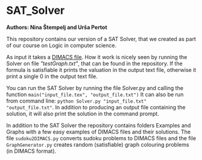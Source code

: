 # SAT_Solver
**Authors: Nina Štempelj and Urša Pertot**

This repository contains our version of a SAT Solver, that we created as part of our course on Logic in computer science.

As input it takes a [DIMACS file](http://people.sc.fsu.edu/~jburkardt/data/cnf/cnf.html). How it work is nicely seen by running the Solver on file _"testGraph.txt"_, that can be found in the repository.
If the formula is satisfiable it prints the valuation in the output text file, otherwise it print a single 0 in the output text file.

You can run the SAT Solver by running the file Solver.py and calling the function `main("input_file.tex", "output_file.txt")`
It can also be run from command line: `python Solver.py "input_file.txt" "output_file.txt"`. In addition to producing an output file containing the solution, it will also print the solution in the command prompt.

In addition to the SAT Solver the repository contains folders Examples and Graphs with a few easy examples of DIMACS files and their solutions. The file `sudoku2DIMACS.py` converts sudoku problems to DIMACS files and the file `GraphGenerator.py` creates random (satisfiable) graph colouring problems (in DIMACS format).
